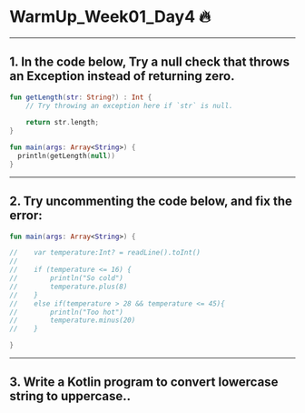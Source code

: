 # WarmUp_Week01_Day4 🔥
---

## 1. In the code below, Try a null check that throws an Exception instead of returning zero.

```kotlin
fun getLength(str: String?) : Int {
    // Try throwing an exception here if `str` is null.
    
    return str.length;
}

fun main(args: Array<String>) {
  println(getLength(null))
}
```   

---

## 2. Try uncommenting the code below, and fix the error:

```kotlin
fun main(args: Array<String>) {

//    var temperature:Int? = readLine().toInt()
//
//    if (temperature <= 16) {
//        println("So cold")
//        temperature.plus(8)
//    }
//    else if(temperature > 28 && temperature <= 45){
//        println("Too hot")
//        temperature.minus(20)
//    }

}
```   

---
## 3. Write a Kotlin program to convert lowercase string to uppercase..


